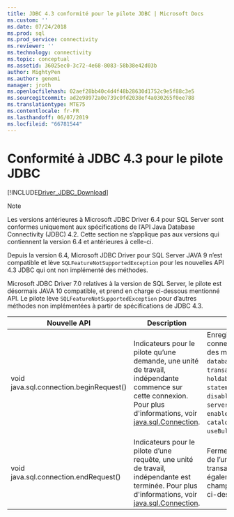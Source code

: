 ```yaml
---
title: JDBC 4.3 conformité pour le pilote JDBC | Microsoft Docs
ms.custom: ''
ms.date: 07/24/2018
ms.prod: sql
ms.prod_service: connectivity
ms.reviewer: ''
ms.technology: connectivity
ms.topic: conceptual
ms.assetid: 36025ec0-3c72-4e68-8083-58b38e42d03b
author: MightyPen
ms.author: genemi
manager: jroth
ms.openlocfilehash: 02aef28bb40c4d4f48b28630d1752c9e5f88c3e5
ms.sourcegitcommit: ad2e98972a0e739c0fd2038ef4a030265f0ee788
ms.translationtype: MTE75
ms.contentlocale: fr-FR
ms.lasthandoff: 06/07/2019
ms.locfileid: "66781544"
---
```

# <a name="jdbc-43-compliance-for-the-jdbc-driver"></a>Conformité à JDBC 4.3 pour le pilote JDBC

[!INCLUDE[Driver_JDBC_Download](../../includes/driver_jdbc_download.md)]

> [!NOTE]  
> Les versions antérieures à Microsoft JDBC Driver 6.4 pour SQL Server sont conformes uniquement aux spécifications de l’API Java Database Connectivity (JDBC) 4.2. Cette section ne s’applique pas aux versions qui contiennent la version 6.4 et antérieures à celle-ci.

Depuis la version 6.4, Microsoft JDBC Driver pour SQL Server JAVA 9 n’est compatible et lève `SQLFeatureNotSupportedException` pour les nouvelles API 4.3 JDBC qui ont non implémenté des méthodes.

Microsoft JDBC Driver 7.0 relatives à la version de SQL Server, le pilote est désormais JAVA 10 compatible, et prend en charge ci-dessous mentionné API. Le pilote lève `SQLFeatureNotSupportedException` pour d’autres méthodes non implémentées à partir de spécifications de JDBC 4.3.

|Nouvelle API|Description|Implémentation intéressante|  
|-----------------|-----------------|-------------------------------|  
|void java.sql.connection.beginRequest()|Indicateurs pour le pilote qu’une demande, une unité de travail, indépendante commence sur cette connexion. Pour plus d'informations, voir [java.sql.Connection](https://docs.oracle.com/javase/9/docs/api/java/sql/Connection.html#beginRequest--).|Enregistre les valeurs des champs de connexion qui sont modifiables par le biais des méthodes API publiques : `databaseAutoCommitMode`, `transactionIsolationLevel`, `networkTimeout`, `holdability`, `sendTimeAsDatetime`, `statementPoolingCacheSize`, `disableStatementPooling`, `serverPreparedStatementDiscardThreshold`, `enablePrepareOnFirstPreparedStatementCall`, `catalogName`, `sqlWarnings`, `useBulkCopyForBatchInsert`.|
|void java.sql.connection.endRequest()|Indicateurs pour le pilote d’une requête, une unité de travail, indépendante est terminée. Pour plus d'informations, voir [java.sql.Connection](https://docs.oracle.com/javase/9/docs/api/java/sql/Connection.html#endRequest--).|Ferme les instructions qui sont créées lors de l’unité de travail et restaure toutes les transactions ouvertes. La méthode rétablit également les modifications apportées aux champs de connexion qui sont répertoriés ci-dessus.|
